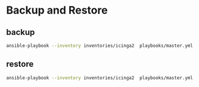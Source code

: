 # Backup and Restore

## backup
```bash
ansible-playbook --inventory inventories/icinga2  playbooks/master.yml --extra-vars icinga2_master_backup_enabled=true --tags backup
```

## restore
```bash
ansible-playbook --inventory inventories/icinga2  playbooks/master.yml --extra-vars icinga2_master_backup_enabled=true --tags restore
```
